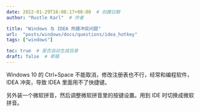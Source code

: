 ```yaml
---
date: 2022-01-29T16:08:17+08:00  # 创建日期
author: "Rustle Karl"  # 作者

title: "Windows 与 IDEA 热键冲突问题"
url:  "posts/windows/docs/questions/idea_hotkey"
tags: ["windows"]

toc: true  # 是否自动生成目录
draft: false  # 草稿
---
```


Windows 10 的 Ctrl+Space 不能取消，修改注册表也不行，经常和编程软件，IDEA 冲突，导致 IDEA 里面用不了快捷键。

另外装一个微软拼音，然后调整微软拼音里的按键设置。用到 IDE 时切换成微软拼音。
